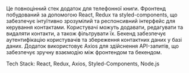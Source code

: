 Це повноцінний стек додаток для телефонної книги. Фронтенд побудований за допомогою React, Redux та styled-components, що забезпечує інтуїтивно зрозумілий та респонсивний інтерфейс для керування контактами. Користувачі можуть додавати, редагувати та видаляти контакти, а також фільтрувати їх. Бекенд забезпечує аутентифікацію користувачів та збереження контактних даних у базі даних. Додаток використовує Axios для здійснення API-запитів, що забезпечує зручну взаємодію між фронтендом та бекендом.

Tech Stack: React, Redux, Axios, Styled-Components, Node.js

